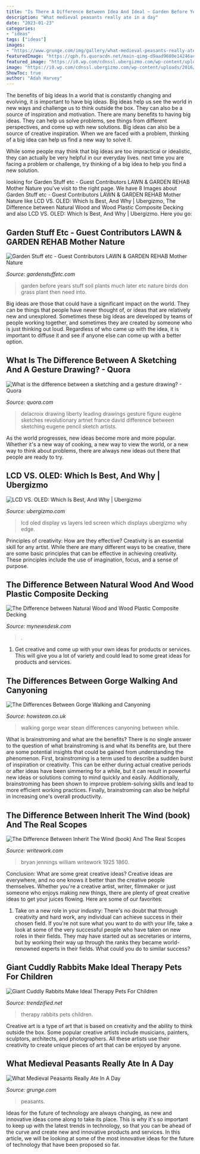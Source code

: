 ```yaml
---
title: "Is There A Difference Between Idea And Ideal ~ Garden Before Years Stuff Soil Plants Much Later Etc Nature Birds Don Grass Plant Then Need Into"
description: "What medieval peasants really ate in a day"
date: "2023-01-23"
categories:
- "ideas"
tags: ["ideas"]
images:
- "https://www.grunge.com/img/gallery/what-medieval-peasants-really-ate-in-a-day/the-lives-of-medieval-peasants-werent-all-the-same-1600792867.jpg"
featuredImage: "https://qph.fs.quoracdn.net/main-qimg-d9aad9680e14246acc5db88a59cba41f-c"
featured_image: "https://i0.wp.com/cdnssl.ubergizmo.com/wp-content/uploads/2016/06/lcd-led-display-layers.jpg"
image: "https://i0.wp.com/cdnssl.ubergizmo.com/wp-content/uploads/2016/06/lcd-led-display-layers.jpg"
ShowToc: true
author: "Adah Harvey"
---
```



The benefits of big ideas
In a world that is constantly changing and evolving, it is important to have big ideas. Big ideas help us see the world in new ways and challenge us to think outside the box. They can also be a source of inspiration and motivation.
There are many benefits to having big ideas. They can help us solve problems, see things from different perspectives, and come up with new solutions. Big ideas can also be a source of creative inspiration. When we are faced with a problem, thinking of a big idea can help us find a new way to solve it.

While some people may think that big ideas are too impractical or idealistic, they can actually be very helpful in our everyday lives. next time you are facing a problem or challenge, try thinking of a big idea to help you find a new solution.

	

		
looking for Garden Stuff etc - Guest Contributors LAWN &amp; GARDEN REHAB Mother Nature you've visit to the right page. We have 8 Images about Garden Stuff etc - Guest Contributors LAWN &amp; GARDEN REHAB Mother Nature like LCD VS. OLED: Which Is Best, And Why | Ubergizmo, The Difference between Natural Wood and Wood Plastic Composite Decking and also LCD VS. OLED: Which Is Best, And Why | Ubergizmo. Here you go:
		
    
## Garden Stuff Etc - Guest Contributors LAWN &amp; GARDEN REHAB Mother Nature

<img loading=lazy src="http://gardenstuffetc.com/yahoo_site_admin/assets/images/after.67185344_std.jpg" onerror="this.onerror=null;this.src='https://tse4.mm.bing.net/th?id=OIP.-jgEhEobPZBFeQdC9tZ6hgHaE7&amp;pid=15.1';" alt="Garden Stuff etc - Guest Contributors LAWN &amp; GARDEN REHAB Mother Nature">

_Source: gardenstuffetc.com_

>garden before years stuff soil plants much later etc nature birds don grass plant then need into. 

	

Big ideas are those that could have a significant impact on the world. They can be things that people have never thought of, or ideas that are relatively new and unexplored. Sometimes these big ideas are developed by teams of people working together, and sometimes they are created by someone who is just thinking out loud. Regardless of who came up with the idea, it is important to diffuse it and see if anyone else can come up with a better option.

    
## What Is The Difference Between A Sketching And A Gesture Drawing? - Quora

<img loading=lazy src="https://qph.fs.quoracdn.net/main-qimg-d9aad9680e14246acc5db88a59cba41f-c" onerror="this.onerror=null;this.src='https://tse4.mm.bing.net/th?id=OIP.wJAT76HWoIaaAlBgqvaf4wHaKa&amp;pid=15.1';" alt="What is the difference between a sketching and a gesture drawing? - Quora">

_Source: quora.com_

>delacroix drawing liberty leading drawings gesture figure eugène sketches revolutionary artnet france david difference between sketching eugene pencil sketch artists. 

	

As the world progresses, new ideas become more and more popular. Whether it's a new way of cooking, a new way to view the world, or a new way to think about problems, there are always new ideas out there that people are ready to try.

    
## LCD VS. OLED: Which Is Best, And Why | Ubergizmo

<img loading=lazy src="https://i0.wp.com/cdnssl.ubergizmo.com/wp-content/uploads/2016/06/lcd-led-display-layers.jpg" onerror="this.onerror=null;this.src='https://tse4.mm.bing.net/th?id=OIP.B9nGSJ89XlAtYNneOVpvnQHaDX&amp;pid=15.1';" alt="LCD VS. OLED: Which Is Best, And Why | Ubergizmo">

_Source: ubergizmo.com_

>lcd oled display vs layers led screen which displays ubergizmo why edge. 

	

Principles of creativity: How are they effective?
Creativity is an essential skill for any artist. While there are many different ways to be creative, there are some basic principles that can be effective in achieving creativity. These principles include the use of imagination, focus, and a sense of purpose.

    
## The Difference Between Natural Wood And Wood Plastic Composite Decking

<img loading=lazy src="https://resources.mynewsdesk.com/image/upload/t_open_graph_image/i4bvtzpfyrp7nln8mri3.jpg" onerror="this.onerror=null;this.src='https://tse1.mm.bing.net/th?id=OIP.5rXCiSBdUZdsbOlGkQtzTQHaD4&amp;pid=15.1';" alt="The Difference between Natural Wood and Wood Plastic Composite Decking">

_Source: mynewsdesk.com_

>. 

	

1. Get creative and come up with your own ideas for products or services. This will give you a lot of variety and could lead to some great ideas for products and services.

    
## The Differences Between Gorge Walking And Canyoning

<img loading=lazy src="https://www.howstean.co.uk/content/uploads/2018/08/How-Stean-Wetsuits-for-Gorge-Walking-Copy.jpg" onerror="this.onerror=null;this.src='https://tse1.mm.bing.net/th?id=OIP.zYDyUiyobBJdjmjAD7Zh6wHaHa&amp;pid=15.1';" alt="The Differences Between Gorge Walking and Canyoning">

_Source: howstean.co.uk_

>walking gorge wear stean differences canyoning between while. 

	

What is brainstroming and what are the benefits?
There is no single answer to the question of what brainstroming is and what its benefits are, but there are some potential insights that could be gained from understanding the phenomenon. First, brainstroming is a term used to describe a sudden burst of inspiration or creativity. This can be either during actual creative periods or after ideas have been simmering for a while, but it can result in powerful new ideas or solutions coming to mind quickly and easily. Additionally, brainstroming has been shown to improve problem-solving skills and lead to more efficient working practices. Finally, brainstroming can also be helpful in increasing one's overall productivity.

    
## The Difference Between Inherit The Wind (book) And The Real Scopes

<img loading=lazy src="http://www.writework.com/uploads/8/82080/william-jennings-bryan-1860-1925.jpg" onerror="this.onerror=null;this.src='https://tse3.mm.bing.net/th?id=OIP.lg7M5vO3NmbJ-iwZ7PYe6wHaJ2&amp;pid=15.1';" alt="The Difference Between Inherit The Wind (book) And The Real Scopes">

_Source: writework.com_

>bryan jennings william writework 1925 1860. 

	

Conclusion: What are some great creative ideas?
Creative ideas are everywhere, and no one knows it better than the creative people themselves. Whether you're a creative artist, writer, filmmaker or just someone who enjoys making new things, there are plenty of great creative ideas to get your juices flowing. Here are some of our favorites: 
1. Take on a new role in your industry: There's no doubt that through creativity and hard work, any individual can achieve success in their chosen field. If you're not sure what you want to do with your life, take a look at some of the very successful people who have taken on new roles in their fields. They may have started out as secretaries or interns, but by working their way up through the ranks they became world-renowned experts in their fields. What could you do to similar success? 


    
## Giant Cuddly Rabbits Make Ideal Therapy Pets For Children

<img loading=lazy src="https://www.trendzified.net/wp-content/uploads/2016/09/giant-rabbits-comfort-kids.jpg" onerror="this.onerror=null;this.src='https://tse3.mm.bing.net/th?id=OIP.hTXZAeAEnmHzOpHcdVxS3AHaD4&amp;pid=15.1';" alt="Giant Cuddly Rabbits Make Ideal Therapy Pets For Children">

_Source: trendzified.net_

>therapy rabbits pets children. 

	

Creative art is a type of art that is based on creativity and the ability to think outside the box. Some popular creative artists include musicians, painters, sculptors, architects, and photographers. All these artists use their creativity to create unique pieces of art that can be enjoyed by anyone.

    
## What Medieval Peasants Really Ate In A Day

<img loading=lazy src="https://www.grunge.com/img/gallery/what-medieval-peasants-really-ate-in-a-day/the-lives-of-medieval-peasants-werent-all-the-same-1600792867.jpg" onerror="this.onerror=null;this.src='https://tse3.mm.bing.net/th?id=OIP.0qyVF-zVwc36ss3lAIy1mwHaEK&amp;pid=15.1';" alt="What Medieval Peasants Really Ate In A Day">

_Source: grunge.com_

>peasants. 

	

Ideas for the future of technology are always changing, as new and innovative ideas come along to take its place. This is why it's so important to keep up with the latest trends in technology, so that you can be ahead of the curve and create new and innovative products and services. In this article, we will be looking at some of the most innovative ideas for the future of technology that have been proposed so far.

